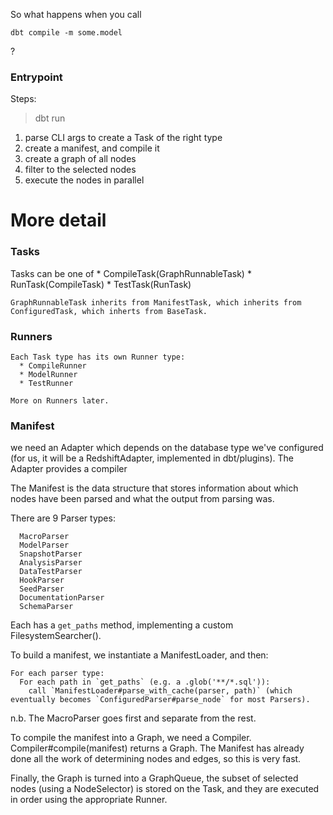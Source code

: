 So what happens when you call

```
dbt compile -m some.model
```
?

### Entrypoint



Steps:

> dbt run
1. parse CLI args to create a Task of the right type
2. create a manifest, and compile it
3. create a graph of all nodes
4. filter to the selected nodes
5. execute the nodes in parallel

# More detail

### Tasks 

Tasks can be one of 
    * CompileTask(GraphRunnableTask)
    * RunTask(CompileTask)
    * TestTask(RunTask)

    GraphRunnableTask inherits from ManifestTask, which inherits from ConfiguredTask, which inherts from BaseTask.


### Runners

    Each Task type has its own Runner type:
      * CompileRunner
      * ModelRunner
      * TestRunner

    More on Runners later.


### Manifest

we need an Adapter which depends on the database type we've configured (for us, it will be a RedshiftAdapter, implemented in dbt/plugins). The Adapter provides a compiler 

  The Manifest is the data structure that stores information about which nodes have been parsed and what the output from parsing was.

  There are 9 Parser types:

      MacroParser
      ModelParser
      SnapshotParser
      AnalysisParser
      DataTestParser
      HookParser
      SeedParser
      DocumentationParser
      SchemaParser

  Each has a `get_paths` method, implementing a custom FilesystemSearcher().

  To build a manifest, we instantiate a ManifestLoader, and then:

  ```
  For each parser type:
    For each path in `get_paths` (e.g. a .glob('**/*.sql')):
      call `ManifestLoader#parse_with_cache(parser, path)` (which eventually becomes `ConfiguredParser#parse_node` for most Parsers).
  ```

n.b. The MacroParser goes first and separate from the rest.

To compile the manifest into a Graph, we need a Compiler. Compiler#compile(manifest) returns a Graph. The Manifest has already done all the work of determining nodes and edges, so this is very fast.

Finally, the Graph is turned into a GraphQueue, the subset of selected nodes (using a NodeSelector) is stored on the Task, and they are executed in order using the appropriate Runner.
